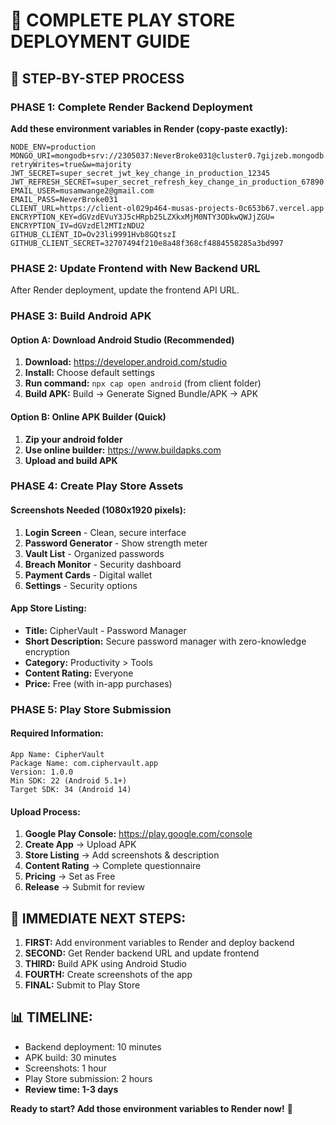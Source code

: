 # 📱 COMPLETE PLAY STORE DEPLOYMENT GUIDE

## 🚀 STEP-BY-STEP PROCESS

### PHASE 1: Complete Render Backend Deployment 
**Add these environment variables in Render (copy-paste exactly):**

```
NODE_ENV=production
MONGO_URI=mongodb+srv://2305037:NeverBroke031@cluster0.7gijzeb.mongodb.net/ciphernest?retryWrites=true&w=majority
JWT_SECRET=super_secret_jwt_key_change_in_production_12345
JWT_REFRESH_SECRET=super_secret_refresh_key_change_in_production_67890
EMAIL_USER=musamwange2@gmail.com
EMAIL_PASS=NeverBroke031
CLIENT_URL=https://client-ol029p464-musas-projects-0c653b67.vercel.app
ENCRYPTION_KEY=dGVzdEVuY3J5cHRpb25LZXkxMjM0NTY3ODkwQWJjZGU=
ENCRYPTION_IV=dGVzdEl2MTIzNDU2
GITHUB_CLIENT_ID=Ov23li9991Hvb8GQtszI
GITHUB_CLIENT_SECRET=32707494f210e8a48f368cf4884558285a3bd997
```

### PHASE 2: Update Frontend with New Backend URL
After Render deployment, update the frontend API URL.

### PHASE 3: Build Android APK

#### Option A: Download Android Studio (Recommended)
1. **Download:** https://developer.android.com/studio
2. **Install:** Choose default settings
3. **Run command:** `npx cap open android` (from client folder)
4. **Build APK:** Build → Generate Signed Bundle/APK → APK

#### Option B: Online APK Builder (Quick)
1. **Zip your android folder**
2. **Use online builder:** https://www.buildapks.com
3. **Upload and build APK**

### PHASE 4: Create Play Store Assets

#### Screenshots Needed (1080x1920 pixels):
1. **Login Screen** - Clean, secure interface
2. **Password Generator** - Show strength meter
3. **Vault List** - Organized passwords
4. **Breach Monitor** - Security dashboard
5. **Payment Cards** - Digital wallet
6. **Settings** - Security options

#### App Store Listing:
- **Title:** CipherVault - Password Manager
- **Short Description:** Secure password manager with zero-knowledge encryption
- **Category:** Productivity > Tools
- **Content Rating:** Everyone
- **Price:** Free (with in-app purchases)

### PHASE 5: Play Store Submission

#### Required Information:
```
App Name: CipherVault
Package Name: com.ciphervault.app
Version: 1.0.0
Min SDK: 22 (Android 5.1+)
Target SDK: 34 (Android 14)
```

#### Upload Process:
1. **Google Play Console:** https://play.google.com/console
2. **Create App** → Upload APK
3. **Store Listing** → Add screenshots & description
4. **Content Rating** → Complete questionnaire
5. **Pricing** → Set as Free
6. **Release** → Submit for review

## 🎯 IMMEDIATE NEXT STEPS:

1. **FIRST:** Add environment variables to Render and deploy backend
2. **SECOND:** Get Render backend URL and update frontend
3. **THIRD:** Build APK using Android Studio
4. **FOURTH:** Create screenshots of the app
5. **FINAL:** Submit to Play Store

## 📊 TIMELINE:
- Backend deployment: 10 minutes
- APK build: 30 minutes
- Screenshots: 1 hour
- Play Store submission: 2 hours
- **Review time: 1-3 days**

**Ready to start? Add those environment variables to Render now!** 🚀
